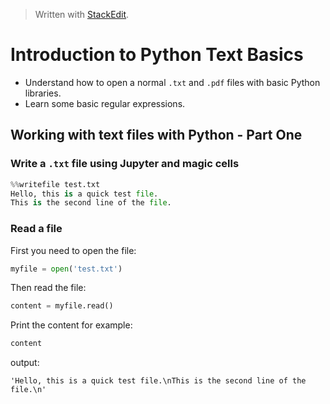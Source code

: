 > Written with [StackEdit](https://stackedit.io/).

# Introduction to Python Text Basics

- Understand how to open a normal `.txt` and `.pdf` files with basic Python libraries.
- Learn some basic regular expressions.

## Working with text files with Python - Part One

### Write a `.txt` file using Jupyter and magic cells

```python
%%writefile test.txt
Hello, this is a quick test file.
This is the second line of the file.
```

### Read a file

First you need to open the file:
```python
myfile = open('test.txt')
```
Then read the file:
```python
content = myfile.read()
```
Print the content for example:
```python
content
```
output:
```
'Hello, this is a quick test file.\nThis is the second line of the file.\n'
```
<!--stackedit_data:
eyJoaXN0b3J5IjpbMTY1MzExNjkwMCwtMjA0MTcxMzU2MF19
-->